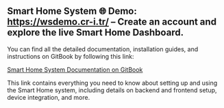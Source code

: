 Smart Home System
🌐 Demo: https://wsdemo.cr-i.tr/ – Create an account and explore the live Smart Home Dashboard.
---

You can find all the detailed documentation, installation guides, and instructions on GitBook by following this link:

[Smart Home System Documentation on GitBook](https://cri-1.gitbook.io/wshome/)

This link contains everything you need to know about setting up and using the Smart Home system, including details on backend and frontend setup, device integration, and more.
